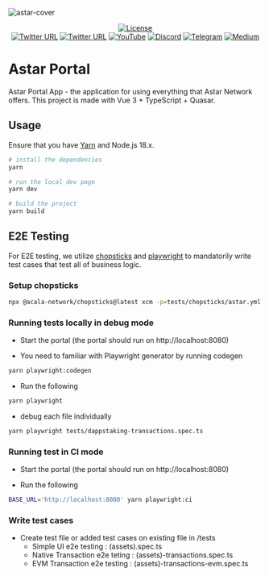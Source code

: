 ![astar-cover](https://user-images.githubusercontent.com/40356749/135799652-175e0d24-1255-4c26-87e8-447b192fd4b2.gif)

<div align="center">

[![License](https://img.shields.io/github/license/AstarNetwork/astar-apps?color=green)](https://github.com/AstarNetwork/astar-apps/blob/main/LICENSE)
<br />
[![Twitter URL](https://img.shields.io/twitter/follow/AstarNetwork?style=social)](https://twitter.com/AstarNetwork)
[![Twitter URL](https://img.shields.io/twitter/follow/ShidenNetwork?style=social)](https://twitter.com/ShidenNetwork)
[![YouTube](https://img.shields.io/youtube/channel/subscribers/UC36JgEF6gqatVSK9xlzzrvQ?style=social)](https://www.youtube.com/channel/UC36JgEF6gqatVSK9xlzzrvQ)
[![Discord](https://img.shields.io/badge/Discord-gray?logo=discord)](https://discord.gg/astarnetwork)
[![Telegram](https://img.shields.io/badge/Telegram-gray?logo=telegram)](https://t.me/PlasmOfficial)
[![Medium](https://img.shields.io/badge/Medium-gray?logo=medium)](https://medium.com/astar-network)

</div>

# Astar Portal

Astar Portal App - the application for using everything that Astar Network offers.
This project is made with Vue 3 + TypeScript + Quasar.

## Usage

Ensure that you have [Yarn](https://yarnpkg.com/getting-started/install) and Node.js 18.x.

```bash
# install the dependencies
yarn

# run the local dev page
yarn dev

# build the project
yarn build
```

## E2E Testing

For E2E testing, we utilize [chopsticks](https://github.com/AcalaNetwork/chopsticks) and [playwright](https://playwright.dev/) to mandatorily write test cases that test all of business logic.

### Setup chopsticks

```bash
npx @acala-network/chopsticks@latest xcm -p=tests/chopsticks/astar.yml -p=tests/chopsticks/acala.yml -r=tests/chopsticks/polkadot.yml
```

### Running tests locally in debug mode

- Start the portal (the portal should run on http://localhost:8080)

- You need to familiar with Playwright generator by running codegen

```bash
yarn playwright:codegen
```

- Run the following

```bash
yarn playwright
```

- debug each file individually

```bash
yarn playwright tests/dappstaking-transactions.spec.ts
```

### Running test in CI mode

- Start the portal (the portal should run on http://localhost:8080)

- Run the following

```bash
BASE_URL='http://localhost:8080' yarn playwright:ci
```

### Write test cases

- Create test file or added test cases on existing file in /tests
  - Simple UI e2e testing : (assets).spec.ts
  - Native Transaction e2e teting : (assets)-transactions.spec.ts
  - EVM Transaction e2e testing : (assets)-transactions-evm.spec.ts
